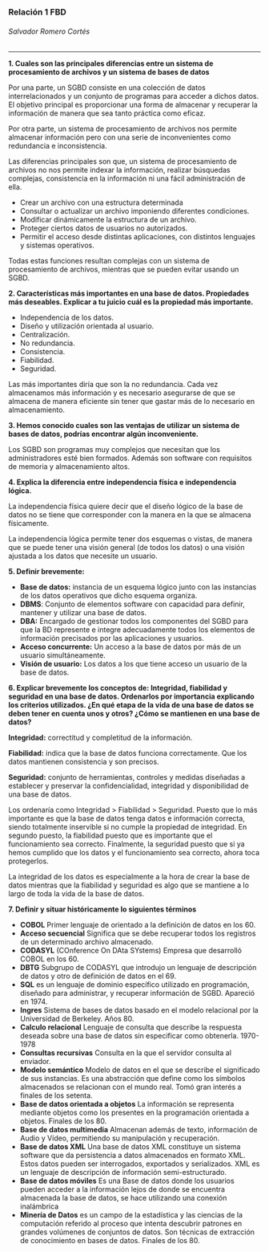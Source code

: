 ### Relación 1 FBD

###### Salvador Romero Cortés

---

**1. Cuales son las principales diferencias entre un sistema de procesamiento de archivos y un sistema de bases de datos**

Por una parte, un SGBD consiste en una colección de datos interrelacionados y un conjunto de programas para acceder a dichos datos. El objetivo principal es proporcionar una forma de almacenar y recuperar la información de manera que sea tanto práctica como eficaz.

Por otra parte, un sistema de procesamiento de archivos nos permite almacenar información pero con una serie de inconvenientes como redundancia e inconsistencia.

Las diferencias principales son que, un sistema de procesamiento de archivos no nos permite indexar la información, realizar búsquedas complejas, consistencia en la información ni una fácil administración de ella.

* Crear un archivo con una estructura determinada
* Consultar o actualizar un archivo imponiendo diferentes condiciones.
* Modificar dinámicamente la estructura de un archivo.
* Proteger ciertos datos de usuarios no autorizados.
* Permitir el acceso desde distintas aplicaciones, con distintos lenguajes y sistemas operativos.

Todas estas funciones resultan complejas con un sistema de procesamiento de archivos, mientras que se pueden evitar usando un SGBD.

**2. Características más importantes en una base de datos. Propiedades más deseables. Explicar a tu juicio cuál es la propiedad más importante.**

* Independencia de los datos.
* Diseño y utilización orientada al usuario.
* Centralización.
* No redundancia.
* Consistencia.
* Fiabilidad.
* Seguridad.

Las más importantes diría que son la no redundancia. Cada vez almacenamos más información y es necesario asegurarse de que se almacena de manera eficiente sin tener que gastar más de lo necesario en almacenamiento.

**3. Hemos conocido cuales son las ventajas de utilizar un sistema de bases de datos, podrías encontrar algún inconveniente.**

Los SGBD son programas muy complejos que necesitan que los administradores esté bien formados. Además son software con requisitos de memoria y almacenamiento altos.

**4. Explica la diferencia entre independencia física e independencia lógica.**

La independencia física quiere decir que el diseño lógico de la base de datos no se tiene que corresponder con la manera en la que se almacena físicamente. 

La independencia lógica permite tener dos esquemas o vistas, de manera que se puede tener una visión general (de todos los datos) o una visión ajustada a los datos que necesite un usuario.

**5. Definir brevemente:**

* **Base de datos:** instancia de un esquema lógico junto con las instancias de los datos operativos que dicho esquema organiza.
* **DBMS**: Conjunto de elementos software con capacidad para definir, mantener y utilizar una base de datos.
* **DBA:** Encargado de gestionar todos los componentes del SGBD para que la BD represente e integre adecuadamente todos los elementos de información precisados por las aplicaciones y usuarios.
* **Acceso concurrente:** Un acceso a la base de datos por más de un usuario simultáneamente.
* **Visión de usuario:** Los datos a los que tiene acceso un usuario de la base de datos.

**6. Explicar brevemente los conceptos de: Integridad, fiabilidad y seguridad en una base de datos. Ordenarlos por importancia explicando los criterios utilizados. ¿En qué etapa de la vida de una base de datos se deben tener en cuenta unos y otros? ¿Cómo se mantienen en una base de datos?**

**Integridad:** correctitud y completitud de la información.

**Fiabilidad:** indica que la base de datos funciona correctamente. Que los datos mantienen consistencia y son precisos.

**Seguridad:** conjunto de herramientas, controles y medidas diseñadas a establecer y preservar la confidencialidad, integridad y disponibilidad de una base de datos.

Los ordenaría como Integridad > Fiabilidad > Seguridad. Puesto que lo más importante es que la base de datos tenga datos e información correcta, siendo totalmente inservible si no cumple la propiedad de integridad. En segundo puesto, la fiabilidad puesto que es importante que el funcionamiento sea correcto. Finalmente, la seguridad puesto que si ya hemos cumplido que los datos y el funcionamiento sea correcto, ahora toca protegerlos.

La integridad de los datos es especialmente a la hora de crear la base de datos mientras que la fiabilidad y seguridad es algo que se mantiene a lo largo de toda la vida de la base de datos.

**7. Definir y situar históricamente lo siguientes términos**
* **COBOL** Primer lenguaje de orientado a la definición de datos en los 60.
* **Acceso secuencial** Significa que se debe recuperar todos los registros de un determinado archivo almacenado. 
* **CODASYL** (COnference On DAta SYstems) Empresa que desarrolló COBOL en los 60.
* **DBTG** Subgrupo de CODASYL que introdujo un lenguaje de descripción de datos y otro de definición de datos en el 69.
* **SQL** es un lenguaje de dominio específico utilizado en programación, diseñado para administrar, y recuperar información de SGBD. Apareció en 1974.
* **Ingres** Sistema de bases de datos basado en el modelo relacional por la Universidad de Berkeley. Años 80.
* **Calculo relacional** Lenguaje de consulta que describe la respuesta deseada sobre una base de datos sin especificar como obtenerla. 1970-1978
* **Consultas recursivas** Consulta en la que el servidor consulta al enviador.
* **Modelo semántico** Modelo de datos en el que se describe el significado de sus instancias. Es una abstracción que define como los símbolos almacenados se relacionan con el mundo real. Tomó gran interés a finales de los setenta.
* **Base de datos orientada a objetos** La información se representa mediante objetos como los presentes en la programación orientada a objetos. Finales de los 80.
* **Base de datos multimedia** Almacenan además de texto, información de Audio y Vídeo, permitiendo su manipulación y recuperación.
* **Base de datos XML** Una base de datos XML constituye un sistema software que da persistencia a datos almacenados en formato XML. Estos datos pueden ser interrogados, exportados y serializados. XML es un  lenguaje de descripción de información semi-estructurado. 
* **Base de datos móviles** Es una Base de datos donde los usuarios pueden acceder a la información lejos de donde se encuentra almacenada la base de datos, se hace utilizando una conexión inalámbrica
* **Minería de Datos** es un campo de la estadística y las ciencias de la computación referido al proceso que intenta descubrir patrones en grandes volúmenes de conjuntos de datos.  Son técnicas de extracción de conocimiento en bases de datos. Finales de los 80.